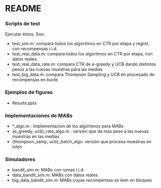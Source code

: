 # README #

### Scripts de test ###
Ejecutar éstos. Son:
* test_sim.m: compara todos los algoritmos en CTR por etapa y regret, con recompensas i.i.d.
* test_real_data.m: compara todos los algoritmos en CTR por etapa, con datos reales.
* test_real_data_rate.m: compara CTR de e-greedy y UCB dando distintos pesos a las nuevas muestras para las medias
* test_big_data.m: compara Thompson Sampling y UCB en procesado de recompensas en bucle. 

### Ejemplos de figuras ###
* Results.pptx 

### Implementaciones de MABs ###
* *_algo.m : Implementacion de los algoritmos para MABs
* {e_greedy, ucb}_rate_algo.m : versión que da más peso a las nuevas muestras en las medias
* {thompson_samp, ucb}_batch_algo: versión que procesa muestras en lotes

### Simuladores ###
* bandit_sim.m:  MABs con ramas i.i.d.
* data_bandit_sim.m: MABs con datos reales
* big_data_bandit_sim.m: MABs cuyas recompensas se leen en bloques

